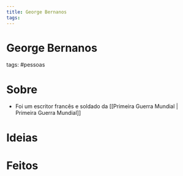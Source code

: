 ```yaml
---
title: George Bernanos
tags: 
---
```

# George Bernanos
tags: #pessoas
# Sobre
- Foi um escritor francês e soldado da [[Primeira Guerra Mundial | Primeira Guerra Mundial]]
# Ideias
# Feitos